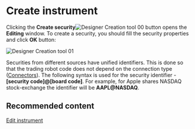 # Create instrument

Clicking the **Create security**![Designer Creation tool 00](~/images/Designer_Creation_tool_00.png) button opens the **Editing** window. To create a security, you should fill the security properties and click **OK** button:

![Designer Creation tool 01](~/images/Designer_Creation_tool_01.png)

Securities from different sources have unified identifiers. This is done so that the trading robot code does not depend on the connection type ([Connectors](API_Connectors.md)). The following syntax is used for the security identifier \- **\[security code\]@\[board code\]**. For example, for Apple shares NASDAQ stock\-exchange the identifier will be **AAPL@NASDAQ**.

## Recommended content

[Edit instrument](Designer_Edit_tool.md)
